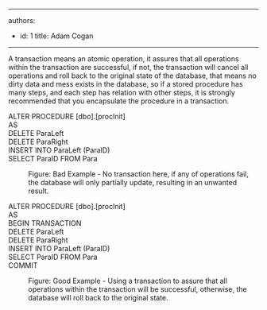 

---
authors:
  - id: 1
    title: Adam Cogan
---




<span class='intro'> <p class="ssw15-rteElement-P">​A transaction means an atomic operation, it assures that all operations within the transaction are successful, if not, the transaction will cancel all operations and roll back to the original state of the database, that means no dirty data and mess exists in the database, so if a stored procedure has many steps, and each step has relation with other steps, it is strongly recommended that you encapsulate the procedure in a transaction.​<br></p> </span>

<p class="ssw15-rteElement-CodeArea">ALTER PROCEDURE [dbo].[procInit]<br>AS<br> DELETE ParaLeft<br> DELETE ParaRight<br> INSERT INTO ParaLeft (ParaID)<br> SELECT ParaID FROM Para</p><dd class="ssw15-rteElement-FigureBad">Figure&#58;&#160;Bad Example -&#160;No tran​saction here, if any of operations fail, the database will only partially update, resulting in an unwanted result.<br></dd><p class="ssw15-rteElement-CodeArea">ALTER PROCEDURE [dbo].[procInit]<br>AS<br> BEGIN TRANSACTION<br> DELETE ParaLeft<br> DELETE ParaRight<br> INSERT INTO ParaLeft (ParaID)<br> SELECT ParaID FROM Para<br> COMMIT</p><dd class="ssw15-rteElement-FigureGood">Figure&#58;&#160;Good Example -&#160;Using a transaction to assure that all operations within the transaction will be successful, otherwise, the database will roll back to the original state​.<br></dd>


